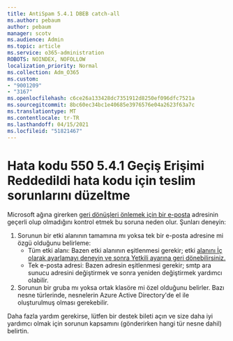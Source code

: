 ```yaml
---
title: AntiSpam 5.4.1 DBEB catch-all
ms.author: pebaum
author: pebaum
manager: scotv
ms.audience: Admin
ms.topic: article
ms.service: o365-administration
ROBOTS: NOINDEX, NOFOLLOW
localization_priority: Normal
ms.collection: Adm_O365
ms.custom:
- "9001209"
- "3167"
ms.openlocfilehash: c6ce26a133428dc7351912d8250ef096dfc7521a
ms.sourcegitcommit: 8bc60ec34bc1e40685e3976576e04a2623f63a7c
ms.translationtype: MT
ms.contentlocale: tr-TR
ms.lasthandoff: 04/15/2021
ms.locfileid: "51821467"
---
```

# <a name="fix-delivery-issues-for-error-code-550-541-relay-access-denied"></a>Hata kodu 550 5.4.1 Geçiş Erişimi Reddedildi hata kodu için teslim sorunlarını düzeltme

Microsoft ağına girerken [geri dönüşleri önlemek için bir e-posta](https://docs.microsoft.com/exchange/mail-flow-best-practices/use-directory-based-edge-blocking) adresinin geçerli olup olmadığını kontrol etmek bu soruna neden olur. Şunları deneyin:

1. Sorunun bir etki alanının tamamına mı yoksa tek bir e-posta adresine mi özgü olduğunu belirleme:
    - Tüm etki alanı: Bazen etki alanının eşitlenmesi gerekir; etki [alanını İç olarak ayarlamayı deneyin ve sonra Yetkili ayarına geri dönebilirsiniz.](https://docs.microsoft.com/exchange/mail-flow-best-practices/manage-accepted-domains/manage-accepted-domains)
    - Tek e-posta adresi: Bazen adresin eşitlenmesi gerekir; smtp ara sunucu adresini değiştirmek ve sonra yeniden değiştirmek yardımcı olabilir.
2. Sorunun bir gruba mı yoksa ortak klasöre mi özel olduğunu belirler. Bazı nesne türlerinde, nesnelerin Azure Active Directory'de el ile oluşturulmuş olması gerekebilir.

Daha fazla yardım gerekirse, lütfen bir destek bileti açın ve size daha iyi yardımcı olmak için sorunun kapsamını (gönderirken hangi tür nesne dahil) belirtin.